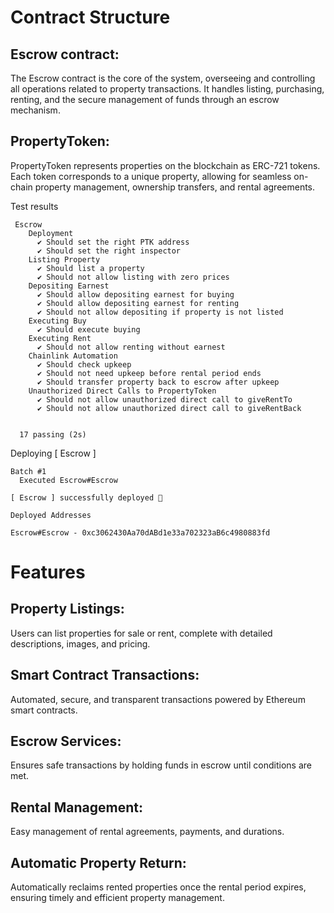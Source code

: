 # Contract Structure
## Escrow contract: 
The Escrow contract is the core of the system, overseeing and controlling all operations related to property transactions. It handles listing, purchasing, renting, and the secure management of funds through an escrow mechanism.
## PropertyToken: 
PropertyToken represents properties on the blockchain as ERC-721 tokens. Each token corresponds to a unique property, allowing for seamless on-chain property management, ownership transfers, and rental agreements.




Test results
```
 Escrow      
    Deployment
      ✔ Should set the right PTK address
      ✔ Should set the right inspector
    Listing Property
      ✔ Should list a property
      ✔ Should not allow listing with zero prices
    Depositing Earnest
      ✔ Should allow depositing earnest for buying
      ✔ Should allow depositing earnest for renting
      ✔ Should not allow depositing if property is not listed
    Executing Buy
      ✔ Should execute buying
    Executing Rent
      ✔ Should not allow renting without earnest
    Chainlink Automation
      ✔ Should check upkeep
      ✔ Should not need upkeep before rental period ends
      ✔ Should transfer property back to escrow after upkeep
    Unauthorized Direct Calls to PropertyToken
      ✔ Should not allow unauthorized direct call to giveRentTo
      ✔ Should not allow unauthorized direct call to giveRentBack


  17 passing (2s)
```

Deploying [ Escrow ]
```
Batch #1
  Executed Escrow#Escrow

[ Escrow ] successfully deployed 🚀

Deployed Addresses

Escrow#Escrow - 0xc3062430Aa70dABd1e33a702323aB6c4980883fd
```



# Features
## Property Listings: 
Users can list properties for sale or rent, complete with detailed descriptions, images, and pricing.
## Smart Contract Transactions: 
Automated, secure, and transparent transactions powered by Ethereum smart contracts.
## Escrow Services: 
Ensures safe transactions by holding funds in escrow until conditions are met.
## Rental Management: 
Easy management of rental agreements, payments, and durations.
## Automatic Property Return: 
Automatically reclaims rented properties once the rental period expires, ensuring timely and efficient property management.